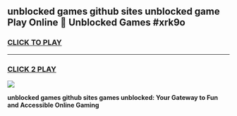 
## unblocked games github sites unblocked game Play Online 👋 Unblocked Games #xrk9o
<h3>
<a href="https://premium.freeplayer.one?title=unblocked_games_github_sites&ref=21F">CLICK TO PLAY</a></h3>
<hr>

<h3>
<a href="https://premium.freeplayer.one?title=unblocked_games_github_sites&ref=21F">CLICK 2 PLAY</a>
  
</h3>

<a href="https://premium.freeplayer.one?title=unblocked_games_github_sites&ref=21F/"><img src="https://clearcache.store/games.png"></a>


**unblocked games github sites games unblocked: Your Gateway to Fun and Accessible Online Gaming**
